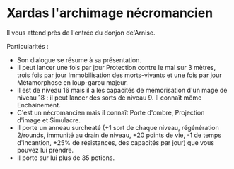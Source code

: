 # Xardas l'archimage nécromancien

Il vous attend près de l'entrée du donjon de'Arnise.

Particularités :

- Son dialogue se résume à sa présentation.
- Il peut lancer une fois par jour Protection contre le mal sur 3 mètres, trois fois par jour Immobilisation des morts-vivants et une fois par jour Métamorphose en loup-garou majeur.
- Il est de niveau 16 mais il a les capacités de mémorisation d'un mage de niveau 18 : il peut lancer des sorts de niveau 9. Il connaît même Enchaînement.
- C'est un nécromancien mais il connaît Porte d'ombre, Projection d'image et Simulacre.
- Il porte un anneau surcheaté (+1 sort de chaque niveau, régénération 2/rounds, immunité au drain de niveau, +20 points de vie, -1 de temps d'incantion, +25% de résistances, des capacités par jour) que vous pouvez lui prendre.
- Il porte sur lui plus de 35 potions.
